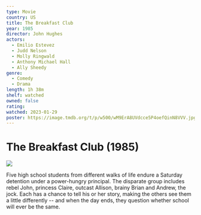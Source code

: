 ```yaml
---
type: Movie
country: US
title: The Breakfast Club
year: 1985
director: John Hughes
actors:
  - Emilio Estevez
  - Judd Nelson
  - Molly Ringwald
  - Anthony Michael Hall
  - Ally Sheedy
genre:
  - Comedy
  - Drama
length: 1h 38m
shelf: watched
owned: false
rating:
watched: 2023-01-29
poster: https://image.tmdb.org/t/p/w500/wM9ErA8UVdcce5P4oefQinN8VVV.jpg
---
```


# The Breakfast Club (1985)

![](https://image.tmdb.org/t/p/w500/wM9ErA8UVdcce5P4oefQinN8VVV.jpg)

Five high school students from different walks of life endure a Saturday detention under a power-hungry principal. The disparate group includes rebel John, princess Claire, outcast Allison, brainy Brian and Andrew, the jock. Each has a chance to tell his or her story, making the others see them a little differently -- and when the day ends, they question whether school will ever be the same.